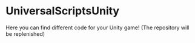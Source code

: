 # UniversalScriptsUnity
Here you can find different code for your Unity game! (The repository will be replenished)
